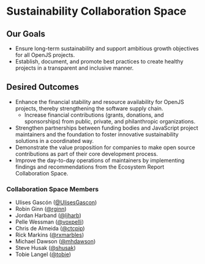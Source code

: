 # Sustainability Collaboration Space 

## Our Goals

* Ensure long-term sustainability and support ambitious growth objectives for all OpenJS projects.
* Establish, document, and promote best practices to create healthy projects in a transparent and inclusive manner.

## Desired Outcomes

* Enhance the financial stability and resource availability for OpenJS projects, thereby strengthening the software supply chain.
   * Increase financial contributions (grants, donations, and sponsorships) from public, private, and philanthropic organizations.
* Strengthen partnerships between funding bodies and JavaScript project maintainers and the foundation to foster innovative sustainability solutions in a coordinated way.
* Demonstrate the value proposition for companies to make open source contributions as part of their core development process.
* Improve the day-to-day operations of maintainers by implementing findings and recommendations from the Ecosystem Report Collaboration Space. 

### Collaboration Space Members

* Ulises Gascón ([@UlisesGascon](https://github.com/UlisesGascon))
* Robin Ginn ([@rginn](https://github.com/rginn))
* Jordan Harband ([@ljharb](https://github.com/ljharb))
* Pelle Wessman ([@voxpelli](https://github.com/voxpelli))
* Chris de Almeida ([@ctcpip](https://github.com/ctcpip))
* Rick Markins ([@rxmarbles](https://github.com/rxmarbles))
* Michael Dawson ([@mhdawson](https://github.com/mhdawson))
* Steve Husak ([@shusak](https://github.com/shusak))
* Tobie Langel ([@tobie](https://github.com/tobie))
